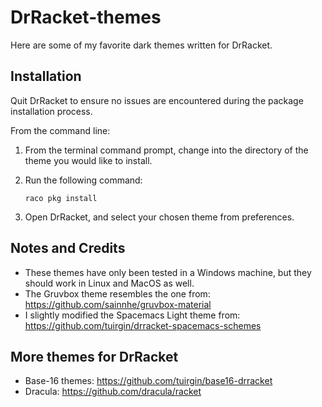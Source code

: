 # DrRacket-themes
Here are some of my favorite dark themes written for DrRacket.

## Installation
Quit DrRacket to ensure no issues are encountered during the package installation process.

From the command line:
1. From the terminal command prompt, change into the directory of the theme you would like to install.
2. Run the following command:

      ```console
     raco pkg install
      ```
3. Open DrRacket, and select your chosen theme from preferences.

## Notes and Credits
- These themes have only been tested in a Windows machine, but they should work in Linux and MacOS as well.
- The Gruvbox theme resembles the one from:
https://github.com/sainnhe/gruvbox-material
- I slightly modified the Spacemacs Light theme from:
https://github.com/tuirgin/drracket-spacemacs-schemes

## More themes for DrRacket
- Base-16 themes: https://github.com/tuirgin/base16-drracket
- Dracula: https://github.com/dracula/racket
